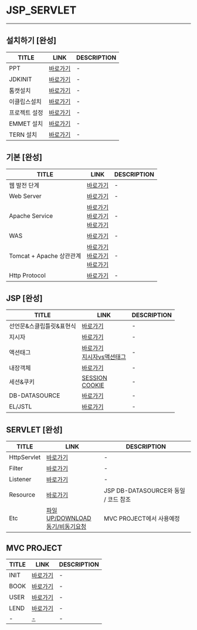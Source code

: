 # JSP_SERVLET
---

설치하기 [완성]
---
|TITLE|LINK|DESCRIPTION|
|------|---|---|
|PPT|[바로가기](PPT)|-|
|JDKINIT|[바로가기](https://wooil.tistory.com/4)|-|
|톰캣설치|[바로가기](./DOCUMENT/01/02)|-|
|이클립스설치|[바로가기](./DOCUMENT/01/03)|-|
|프로젝트 설정|[바로가기](./DOCUMENT/01/04)|-|
|EMMET 설치|[바로가기](https://parkjye.tistory.com/53)|-|
|TERN 설치|[바로가기](https://xianeml.tistory.com/67)|-|


기본 [완성]
---
|TITLE|LINK|DESCRIPTION|
|------|---|---|
|웹 발전 단계|[바로가기](https://engineerinsight.tistory.com/204#google_vignette)|-|
|Web Server|[바로가기](https://developer.mozilla.org/ko/docs/Learn/Common_questions/Web_mechanics/What_is_a_web_server)|-|
|Apache Service| [바로가기](https://thesauro.tistory.com/entry/%EC%95%84%ED%8C%8C%EC%B9%98Apache-%EB%9E%80) <br> [바로가기](https://koras02.tistory.com/226) <br> [바로가기](http://wiki.hash.kr/index.php/%EC%95%84%ED%8C%8C%EC%B9%98_%EC%9B%B9%EC%84%9C%EB%B2%84)|-|
|WAS|[바로가기](https://duckdevelope.tistory.com/11)|-|
|Tomcat + Apache 상관관계|[바로가기](https://lizarmong-water.tistory.com/8) <br> [바로가기](https://byungmin.tistory.com/61) <br>[바로가기](https://velog.io/@remon/%EA%B0%9C%EB%B0%9C-%EA%B8%B0%EB%B3%B8-%EC%A7%80%EC%8B%9D-WEB%EC%95%84%ED%8C%8C%EC%B9%98%EA%B3%BC-WAS%ED%86%B0%EC%BA%A3-%EC%B0%A8%EC%9D%B4)|-|
|Http Protocol|[바로가기](https://hazel-developer.tistory.com/145)| - |


JSP [완성]
---
|TITLE|LINK|DESCRIPTION|
|------|---|---|
|선언문&스클립틀릿&표현식|[바로가기](https://bogyum-uncle.tistory.com/216)|-|
|지시자|[바로가기](https://codingwone.tistory.com/40)|-|
|액션태그|[바로가기](https://velog.io/@ansalstmd/JSP4.-%EC%95%A1%EC%85%98-%ED%83%9C%EA%B7%B8)<br> [지시자vs액션태그](https://m.blog.naver.com/silro812/221544320261)|-|
|내장객체|[바로가기](https://velog.io/@hyunbenny/JSP%EC%9D%98-%EA%B8%B0%EB%B3%B8%EA%B0%9D%EC%B2%B4%EC%99%80-4%EA%B0%80%EC%A7%80-%EC%98%81%EC%97%AD)|-|
|세션&쿠키|[SESSION](https://lasbe.tistory.com/87) <br> [COOKIE](https://lasbe.tistory.com/88)|-|
|DB-DATASOURCE|[바로가기](https://opentutorials.org/module/3569/21223) |-|
|EL/JSTL|[바로가기](https://creamilk88.tistory.com/117)|-|

SERVLET [완성] 
---
|TITLE|LINK|DESCRIPTION|
|------|---|---|
|HttpServlet|[바로가기](https://velog.io/@suyyeon/Servlet-JSP)|-|
|Filter|[바로가기](https://m.blog.naver.com/PostView.naver?isHttpsRedirect=true&blogId=adamdoha&logNo=221665607853)|-|
|Listener|[바로가기](https://forsaken.tistory.com/entry/Servlet-JSP-%EC%84%9C%EB%B8%94%EB%A6%BF-listener)|-|
|Resource|[바로가기](https://opentutorials.org/module/3569/21223)| JSP DB-DATASOURCE와 동일 / 코드 참조 |
|Etc|[파일UP/DOWNLOAD]()<br>[동기/비동기요청]()| MVC PROJECT에서 사용예정 | 


MVC PROJECT 
---
|TITLE|LINK|DESCRIPTION|
|-|-|-|
|INIT|[바로가기]()|-|
|BOOK|[바로가기]()|-|
|USER|[바로가기]()|-|
|LEND|[바로가기]()|-|
|-|[-]()|-|


